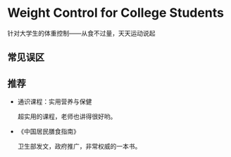 # Weight Control for College Students

针对大学生的体重控制——从食不过量，天天运动说起

## 常见误区

## 推荐

- 通识课程：实用营养与保健

    超实用的课程，老师也讲得很好哟。

- 《中国居民膳食指南》

    卫生部发文，政府推广，非常权威的一本书。
